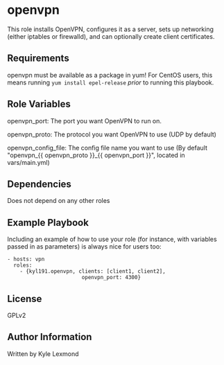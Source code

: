 openvpn
=========

This role installs OpenVPN, configures it as a server, sets up networking (either iptables or firewalld), and can optionally create client certificates.

Requirements
------------

openvpn must be available as a package in yum! For CentOS users, this means running `yum install epel-release` *prior* to running this playbook.

Role Variables
--------------

openvpn_port: The port you want OpenVPN to run on.

openvpn_proto: The protocol you want OpenVPN to use (UDP by default)

openvpn\_config\_file: The config file name you want to use (By default "openvpn\_{{ openvpn\_proto }}\_{{ openvpn\_port }}", located in vars/main.yml)

Dependencies
------------

Does not depend on any other roles

Example Playbook
----------------

Including an example of how to use your role (for instance, with variables passed in as parameters) is always nice for users too:

    - hosts: vpn
      roles:
        - {kyl191.openvpn, clients: [client1, client2],
                            openvpn_port: 4300}

License
-------

GPLv2

Author Information
------------------

Written by Kyle Lexmond
